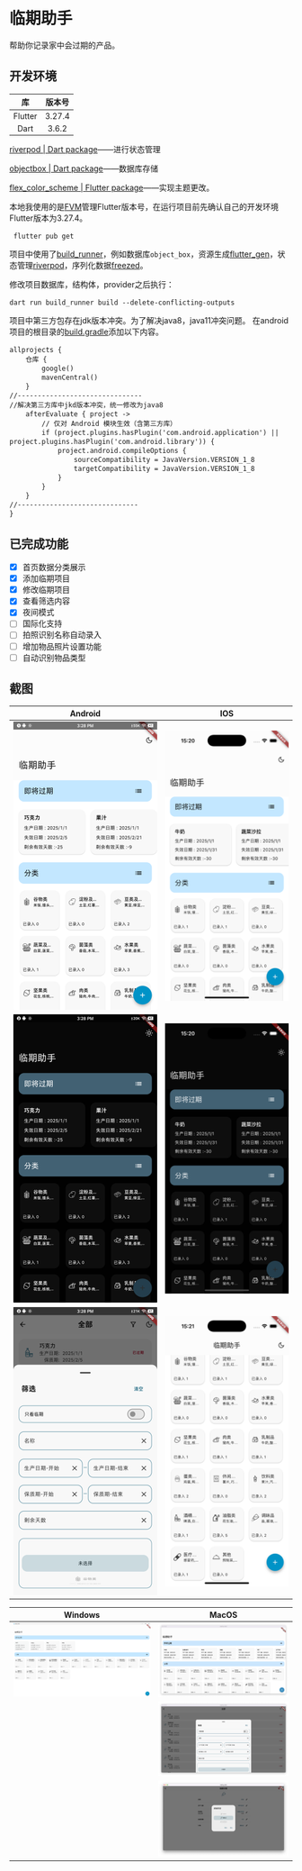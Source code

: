 # 临期助手

帮助你记录家中会过期的产品。

## 开发环境

 

| 库       | 版本号    |
|:-------:|:------:|
| Flutter | 3.27.4 |
| Dart    | 3.6.2  |

[riverpod | Dart package](https://pub.dev/packages/riverpod)——进行状态管理

[objectbox | Dart package](https://pub.dev/packages/objectbox)——数据库存储

[flex_color_scheme | Flutter package](https://pub.dev/packages/flex_color_scheme)——实现主题更改。

本地我使用的是[FVM](https://github.com/leoafarias/fvm)管理Flutter版本号，在运行项目前先确认自己的开发环境Flutter版本为3.27.4。

```
 flutter pub get
```

项目中使用了[build_runner](https://pub.dev/packages/build_runner)，例如数据库`object_box`，资源生成[flutter_gen](https://pub.dev/packages/flutter_gen)，状态管理[riverpod](https://pub.dev/packages/riverpod)，序列化数据[freezed](https://pub.dev/packages/freezed)。

修改项目数据库，结构体，provider之后执行：

```
dart run build_runner build --delete-conflicting-outputs

```

项目中第三方包存在jdk版本冲突。为了解决java8，java11冲突问题。
在android项目的根目录的[build.gradle](android/build.gradle)添加以下内容。

```
allprojects {
    仓库 {
        google()
        mavenCentral()
    }
//-------------------------------
//解决第三方库中jkd版本冲突，统一修改为java8
    afterEvaluate { project ->
        // 仅对 Android 模块生效（含第三方库）
        if (project.plugins.hasPlugin('com.android.application') || project.plugins.hasPlugin('com.android.library')) {
            project.android.compileOptions {
                sourceCompatibility = JavaVersion.VERSION_1_8
                targetCompatibility = JavaVersion.VERSION_1_8
            }
        }
    }
//------------------------------
}
```


## 已完成功能

- [x] 首页数据分类展示
- [x] 添加临期项目
- [x] 修改临期项目
- [x] 查看筛选内容
- [x] 夜间模式
- [ ] 国际化支持
- [ ] 拍照识别名称自动录入
- [ ] 增加物品照片设置功能
- [ ] 自动识别物品类型

## 截图

| Android                   | IOS                       |
|:-------------------------:|:-------------------------:|
| ![](images/cscreen8.png)  | ![](images/cscreen16.png) | 
| ![](images/cscreen9.png)  | ![](images/cscreen17.png) |
| ![](images/cscreen10.png) | ![](images/cscreen25.png) |

| Windows                                                             | MacOS                    |
|:-------------------------------------------------------------------:|:------------------------:|
| <img title="" src="images/cscreen1.png" alt="" data-align="center"> | ![](images/cscreen2.png) |
|                                                                     | ![](images/cscreen5.png) |
|                                                                     | ![](images/cscreen4.png) |

